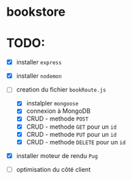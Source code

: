 # bookstore

# TODO: 

- [x] installer `express`
- [x] installer `nodemon`

- [ ] creation du fichier `bookRoute.js`
    - [x] instalpler `mongoose`
    - [x] connexion à MongoDB
    - [x] CRUD - methode `POST`
    - [x] CRUD - methode `GET` pour un `id`
    - [x] CRUD - methode `PUT` pour un `id`
    - [x] CRUD - methode `DELETE` pour un `id`
- [x] installer moteur de rendu `Pug`
- [ ] optimisation du côté client

